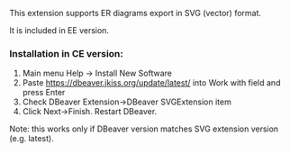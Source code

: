 This extension supports ER diagrams export in SVG (vector) format.

It is included in EE version.

### Installation in CE version:

1. Main menu Help -> Install New Software
2. Paste https://dbeaver.jkiss.org/update/latest/ into Work with field and press Enter
3. Check DBeaver Extension->DBeaver SVGExtension item
4. Click Next->Finish. Restart DBeaver.

Note: this works only if DBeaver version matches SVG extension version (e.g. latest).